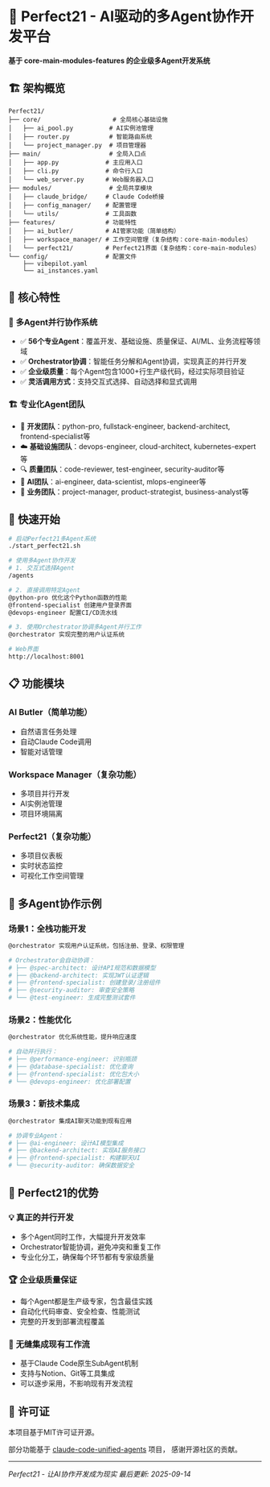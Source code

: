# 🚀 Perfect21 - AI驱动的多Agent协作开发平台

**基于 core-main-modules-features 的企业级多Agent开发系统**

## 🏗️ 架构概览

```
Perfect21/
├── core/                    # 全局核心基础设施
│   ├── ai_pool.py          # AI实例池管理
│   ├── router.py           # 智能路由系统
│   └── project_manager.py  # 项目管理器
├── main/                   # 全局入口点
│   ├── app.py             # 主应用入口
│   ├── cli.py             # 命令行入口
│   └── web_server.py      # Web服务器入口
├── modules/                # 全局共享模块
│   ├── claude_bridge/     # Claude Code桥接
│   ├── config_manager/    # 配置管理
│   └── utils/             # 工具函数
├── features/              # 功能特性
│   ├── ai_butler/         # AI管家功能（简单结构）
│   ├── workspace_manager/ # 工作空间管理（复杂结构：core-main-modules）
│   └── perfect21/         # Perfect21界面（复杂结构：core-main-modules）
└── config/                # 配置文件
    ├── vibepilot.yaml
    └── ai_instances.yaml
```

## 🎯 核心特性

### 🤖 **多Agent并行协作系统**
- ✅ **56个专业Agent**：覆盖开发、基础设施、质量保证、AI/ML、业务流程等领域
- ✅ **Orchestrator协调**：智能任务分解和Agent协调，实现真正的并行开发
- ✅ **企业级质量**：每个Agent包含1000+行生产级代码，经过实际项目验证
- ✅ **灵活调用方式**：支持交互式选择、自动选择和显式调用

### 🏗️ **专业化Agent团队**
- 🔧 **开发团队**：python-pro, fullstack-engineer, backend-architect, frontend-specialist等
- ☁️ **基础设施团队**：devops-engineer, cloud-architect, kubernetes-expert等
- 🔍 **质量团队**：code-reviewer, test-engineer, security-auditor等
- 🤖 **AI团队**：ai-engineer, data-scientist, mlops-engineer等
- 💼 **业务团队**：project-manager, product-strategist, business-analyst等

## 🚀 快速开始

```bash
# 启动Perfect21多Agent系统
./start_perfect21.sh

# 使用多Agent协作开发
# 1. 交互式选择Agent
/agents

# 2. 直接调用特定Agent
@python-pro 优化这个Python函数的性能
@frontend-specialist 创建用户登录界面
@devops-engineer 配置CI/CD流水线

# 3. 使用Orchestrator协调多Agent并行工作
@orchestrator 实现完整的用户认证系统

# Web界面
http://localhost:8001
```

## 📋 功能模块

### AI Butler（简单功能）
- 自然语言任务处理
- 自动Claude Code调用
- 智能对话管理

### Workspace Manager（复杂功能）
- 多项目并行开发
- AI实例池管理
- 项目环境隔离

### Perfect21（复杂功能）
- 多项目仪表板
- 实时状态监控
- 可视化工作空间管理

## 🚀 多Agent协作示例

### 场景1：全栈功能开发
```bash
@orchestrator 实现用户认证系统，包括注册、登录、权限管理

# Orchestrator会自动协调：
# ├── @spec-architect: 设计API规范和数据模型
# ├── @backend-architect: 实现JWT认证逻辑
# ├── @frontend-specialist: 创建登录/注册组件
# ├── @security-auditor: 审查安全策略
# └── @test-engineer: 生成完整测试套件
```

### 场景2：性能优化
```bash
@orchestrator 优化系统性能，提升响应速度

# 自动并行执行：
# ├── @performance-engineer: 识别瓶颈
# ├── @database-specialist: 优化查询
# ├── @frontend-specialist: 优化包大小
# └── @devops-engineer: 优化部署配置
```

### 场景3：新技术集成
```bash
@orchestrator 集成AI聊天功能到现有应用

# 协调专业Agent：
# ├── @ai-engineer: 设计AI模型集成
# ├── @backend-architect: 实现AI服务接口
# ├── @frontend-specialist: 构建聊天UI
# └── @security-auditor: 确保数据安全
```

## 🎯 Perfect21的优势

### 💡 **真正的并行开发**
- 多个Agent同时工作，大幅提升开发效率
- Orchestrator智能协调，避免冲突和重复工作
- 专业化分工，确保每个环节都有专家级质量

### 🏆 **企业级质量保证**
- 每个Agent都是生产级专家，包含最佳实践
- 自动化代码审查、安全检查、性能测试
- 完整的开发到部署流程覆盖

### 🔧 **无缝集成现有工作流**
- 基于Claude Code原生SubAgent机制
- 支持与Notion、Git等工具集成
- 可以逐步采用，不影响现有开发流程

## 📄 许可证

本项目基于MIT许可证开源。

部分功能基于 [claude-code-unified-agents](https://github.com/stretchcloud/claude-code-unified-agents) 项目，
感谢开源社区的贡献。

---

*Perfect21 - 让AI协作开发成为现实*
*最后更新: 2025-09-14*